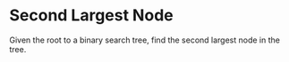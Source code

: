 # Second Largest Node

Given the root to a binary search tree, find the second largest node in the tree.
